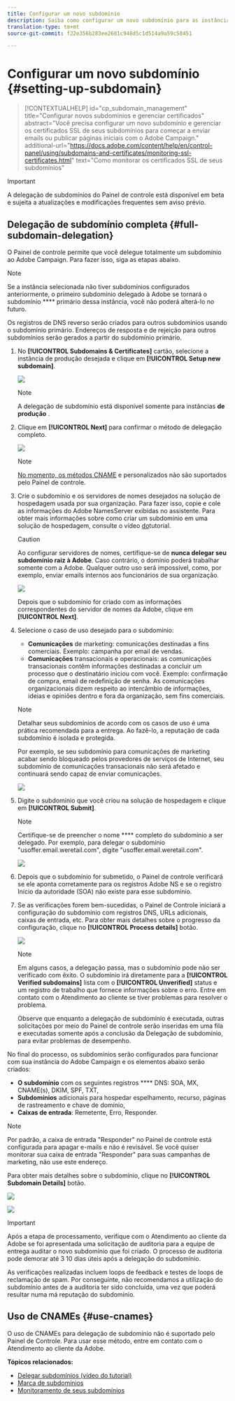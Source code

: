 ```yaml
---
title: Configurar um novo subdomínio
description: Saiba como configurar um novo subdomínio para as instâncias da sua campanha
translation-type: tm+mt
source-git-commit: f22e356b283ee2601c948d5c1d514a9a59c58451

---
```



# Configurar um novo subdomínio {#setting-up-subdomain}

>[!CONTEXTUALHELP]
>id=&quot;cp_subdomain_management&quot;
>title=&quot;Configurar novos subdomínios e gerenciar certificados&quot;
>abstract=&quot;Você precisa configurar um novo subdomínio e gerenciar os certificados SSL de seus subdomínios para começar a enviar emails ou publicar páginas iniciais com o Adobe Campaign.&quot;
>additional-url=&quot;https://docs.adobe.com/content/help/en/control-panel/using/subdomains-and-certificates/monitoring-ssl-certificates.html&quot; text=&quot;Como monitorar os certificados SSL de seus subdomínios&quot;

>[!IMPORTANT]
>
>A delegação de subdomínios do Painel de controle está disponível em beta e sujeita a atualizações e modificações frequentes sem aviso prévio.

## Delegação de subdomínio completa {#full-subdomain-delegation}

O Painel de controle permite que você delegue totalmente um subdomínio ao Adobe Campaign. Para fazer isso, siga as etapas abaixo.

>[!NOTE]
>
>Se a instância selecionada não tiver subdomínios configurados anteriormente, o primeiro subdomínio delegado à Adobe se tornará o subdomínio **** primário dessa instância, você não poderá alterá-lo no futuro.
>
>Os registros de DNS reverso serão criados para outros subdomínios usando o subdomínio primário. Endereços de resposta e de rejeição para outros subdomínios serão gerados a partir do subdomínio primário.

1. No **[!UICONTROL Subdomains & Certificates]** cartão, selecione a instância de produção desejada e clique em **[!UICONTROL Setup new subdomain]**.

   ![](assets/subdomain1.png)

   >[!NOTE]
   >
   >A delegação de subdomínio está disponível somente para instâncias **de produção** .

1. Clique em **[!UICONTROL Next]** para confirmar o método de delegação completo.

   ![](assets/subdomain3.png)

   >[!NOTE]
   >
   >[No momento, os métodos CNAME](#use-cnames) e personalizados não são suportados pelo Painel de controle.

1. Crie o subdomínio e os servidores de nomes desejados na solução de hospedagem usada por sua organização. Para fazer isso, copie e cole as informações do Adobe NamesServer exibidas no assistente. Para obter mais informações sobre como criar um subdomínio em uma solução de hospedagem, consulte o vídeo [do](https://video.tv.adobe.com/v/30175?captions=por_br)tutorial.

   >[!CAUTION]
   >
   >Ao configurar servidores de nomes, certifique-se de **nunca delegar seu subdomínio raiz à Adobe**. Caso contrário, o domínio poderá trabalhar somente com a Adobe. Qualquer outro uso será impossível, como, por exemplo, enviar emails internos aos funcionários de sua organização.

   ![](assets/subdomain4.png)

   Depois que o subdomínio for criado com as informações correspondentes do servidor de nomes da Adobe, clique em **[!UICONTROL Next]**.

1. Selecione o caso de uso desejado para o subdomínio:

   * **Comunicações** de marketing: comunicações destinadas a fins comerciais. Exemplo: campanha por email de vendas.
   * **Comunicações** transacionais e operacionais: as comunicações transacionais contêm informações destinadas a concluir um processo que o destinatário iniciou com você. Exemplo: confirmação de compra, email de redefinição de senha. As comunicações organizacionais dizem respeito ao intercâmbio de informações, ideias e opiniões dentro e fora da organização, sem fins comerciais.
   >[!NOTE]
   >
   >Detalhar seus subdomínios de acordo com os casos de uso é uma prática recomendada para a entrega. Ao fazê-lo, a reputação de cada subdomínio é isolada e protegida.
   >
   >Por exemplo, se seu subdomínio para comunicações de marketing acabar sendo bloqueado pelos provedores de serviços de Internet, seu subdomínio de comunicações transacionais não será afetado e continuará sendo capaz de enviar comunicações.

   ![](assets/subdomain5.png)

1. Digite o subdomínio que você criou na solução de hospedagem e clique em **[!UICONTROL Submit]**.

   >[!NOTE]
   >
   > Certifique-se de preencher o nome **** completo do subdomínio a ser delegado. Por exemplo, para delegar o subdomínio &quot;usoffer.email.weretail.com&quot;, digite &quot;usoffer.email.weretail.com&quot;.

   ![](assets/subdomain6.png)

1. Depois que o subdomínio for submetido, o Painel de controle verificará se ele aponta corretamente para os registros Adobe NS e se o registro Início da autoridade (SOA) não existe para esse subdomínio.

1. Se as verificações forem bem-sucedidas, o Painel de Controle iniciará a configuração do subdomínio com registros DNS, URLs adicionais, caixas de entrada, etc. Para obter mais detalhes sobre o progresso da configuração, clique no **[!UICONTROL Process details]** botão.

   ![](assets/subdomain7.png)

   >[!NOTE]
   >
   >Em alguns casos, a delegação passa, mas o subdomínio pode não ser verificado com êxito. O subdomínio irá diretamente para a **[!UICONTROL Verified subdomains]** lista com o **[!UICONTROL Unverified]** status e um registro de trabalho que fornece informações sobre o erro. Entre em contato com o Atendimento ao cliente se tiver problemas para resolver o problema.
   >
   >Observe que enquanto a delegação de subdomínio é executada, outras solicitações por meio do Painel de controle serão inseridas em uma fila e executadas somente após a conclusão da Delegação de subdomínio, para evitar problemas de desempenho.

No final do processo, os subdomínios serão configurados para funcionar com sua instância do Adobe Campaign e os elementos abaixo serão criados:

* **O subdomínio** com os seguintes registros **** DNS: SOA, MX, CNAME(s), DKIM, SPF, TXT,
* **Subdomínios** adicionais para hospedar espelhamento, recurso, páginas de rastreamento e chave de domínio,
* **Caixas de entrada**: Remetente, Erro, Responder.

>[!NOTE]
>
>Por padrão, a caixa de entrada &quot;Responder&quot; no Painel de controle está configurada para apagar e-mails e não é revisável. Se você quiser monitorar sua caixa de entrada &quot;Responder&quot; para suas campanhas de marketing, não use este endereço.


Para obter mais detalhes sobre o subdomínio, clique no **[!UICONTROL Subdomain Details]** botão.

![](assets/subdomain_details_general.png)

![](assets/subdomains_details_senderinfo.png)

>[!IMPORTANT]
>
>Após a etapa de processamento, verifique com o Atendimento ao cliente da Adobe se foi apresentada uma solicitação de auditoria para a equipe de entrega auditar o novo subdomínio que foi criado. O processo de auditoria pode demorar até 3 10 dias úteis após a delegação do subdomínio.
>
>As verificações realizadas incluem loops de feedback e testes de loops de reclamação de spam. Por conseguinte, não recomendamos a utilização do subdomínio antes de a auditoria ter sido concluída, uma vez que poderá resultar numa má reputação do subdomínio.

## Uso de CNAMEs {#use-cnames}

O uso de CNAMEs para delegação de subdomínio não é suportado pelo Painel de Controle. Para usar esse método, entre em contato com o Atendimento ao cliente da Adobe.

**Tópicos relacionados:**

* [Delegar subdomínios (vídeo do tutorial)](https://docs.adobe.com/content/help/en/campaign-learn/campaign-standard-tutorials/administrating/control-panel/subdomain-delegation.html)
* [Marca de subdomínios](../../subdomains-certificates/using/subdomains-branding.md)
* [Monitoramento de seus subdomínios](../../subdomains-certificates/using/monitoring-subdomains.md)